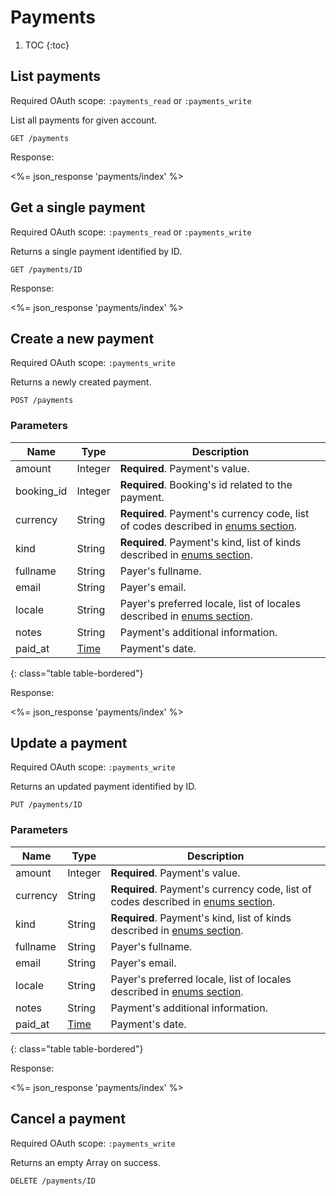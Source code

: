 # Payments

1. TOC
{:toc}

## List payments

Required OAuth scope: `:payments_read` or `:payments_write`

List all payments for given account.

~~~
GET /payments
~~~

Response:

<%= json_response 'payments/index' %>

## Get a single payment

Required OAuth scope: `:payments_read` or `:payments_write`

Returns a single payment identified by ID.

~~~
GET /payments/ID
~~~

Response:

<%= json_response 'payments/index' %>


## Create a new payment

Required OAuth scope: `:payments_write`

Returns a newly created payment.

~~~~
POST /payments
~~~~

### Parameters

Name             | Type     | Description
-----------------|----------|-----------
amount           | Integer  | **Required**. Payment's value.
booking_id       | Integer  | **Required**. Booking's id related to the payment.
currency         | String   | **Required**. Payment's currency code, list of codes described in [enums section](/reference/enums/#currencies).
kind             | String   | **Required**. Payment's kind, list of kinds described in [enums section](/reference/enums/#payment-kinds).
fullname         | String   | Payer's fullname.
email            | String   | Payer's email.
locale           | String   | Payer's preferred locale, list of locales described in [enums section](/reference/enums/#locales).  
notes            | String   | Payment's additional information.
paid_at          | [Time](/reference/formats) | Payment's date.
{: class="table table-bordered"}

Response:

<%= json_response 'payments/index' %>


## Update a payment

Required OAuth scope: `:payments_write`

Returns an updated payment identified by ID.

~~~
PUT /payments/ID
~~~

### Parameters

Name             | Type     | Description
-----------------|----------|-----------
amount           | Integer  | **Required**. Payment's value.
currency         | String   | **Required**. Payment's currency code, list of codes described in [enums section](/reference/enums/#currencies).
kind             | String   | **Required**. Payment's kind, list of kinds described in [enums section](/reference/enums/#payment-kinds).
fullname         | String   | Payer's fullname.
email            | String   | Payer's email.
locale           | String   | Payer's preferred locale, list of locales described in [enums section](/reference/enums/#locales).  
notes            | String   | Payment's additional information.
paid_at          | [Time](/reference/formats) | Payment's date.
{: class="table table-bordered"}

Response:

<%= json_response 'payments/index' %>


## Cancel a payment

Required OAuth scope: `:payments_write`

Returns an empty Array on success.

~~~~~~
DELETE /payments/ID
~~~~~~

